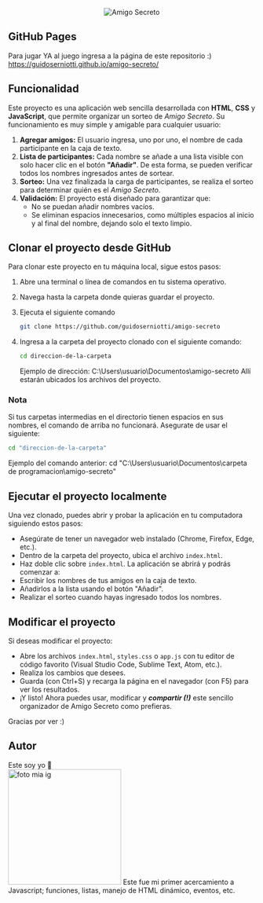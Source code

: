<p align="center">
  <img src="https://github.com/user-attachments/assets/83731ecc-03a9-422d-81a4-e1f7c8899e85" alt="Amigo Secreto">
</p>

## GitHub Pages
Para jugar YA al juego ingresa a la página de este repositorio :)
https://guidoserniotti.github.io/amigo-secreto/

## Funcionalidad

Este proyecto es una aplicación web sencilla desarrollada con **HTML**, **CSS** y **JavaScript**, que permite organizar un sorteo de *Amigo Secreto*. Su funcionamiento es muy simple y amigable para cualquier usuario:

1. **Agregar amigos:** El usuario ingresa, uno por uno, el nombre de cada participante en la caja de texto.
2. **Lista de participantes:** Cada nombre se añade a una lista visible con solo hacer clic en el botón **"Añadir"**. De esta forma, se pueden verificar todos los nombres ingresados antes de sortear.
3. **Sorteo:** Una vez finalizada la carga de participantes, se realiza el sorteo para determinar quién es el *Amigo Secreto*.
4. **Validación:** El proyecto está diseñado para garantizar que:
   - No se puedan añadir nombres vacíos.
   - Se eliminan espacios innecesarios, como múltiples espacios al inicio y al final del nombre, dejando solo el texto limpio.

## Clonar el proyecto desde GitHub

Para clonar este proyecto en tu máquina local, sigue estos pasos:

1. Abre una terminal o línea de comandos en tu sistema operativo.
2. Navega hasta la carpeta donde quieras guardar el proyecto.
3. Ejecuta el siguiente comando

   ```bash
   git clone https://github.com/guidoserniotti/amigo-secreto
4. Ingresa a la carpeta del proyecto clonado con el siguiente comando:
   ```bash
   cd direccion-de-la-carpeta
   ```
   Ejemplo de dirección: C:\Users\usuario\Documentos\amigo-secreto
   Allí estarán ubicados los archivos del proyecto.

### Nota
Si tus carpetas intermedias en el directorio tienen espacios en sus nombres, el comando de arriba no funcionará. Asegurate de usar el siguiente:
  ```bash
  cd "direccion-de-la-carpeta"
  ```
   Ejemplo del comando anterior: cd "C:\Users\usuario\Documentos\carpeta de programacion\amigo-secreto"
## Ejecutar el proyecto localmente 
Una vez clonado, puedes abrir y probar la aplicación en tu computadora siguiendo estos pasos:
  - Asegúrate de tener un navegador web instalado (Chrome, Firefox, Edge, etc.).
  - Dentro de la carpeta del proyecto, ubica el archivo ```index.html```.
  - Haz doble clic sobre ```index.html```.
La aplicación se abrirá y podrás comenzar a:
  - Escribir los nombres de tus amigos en la caja de texto.
  - Añadirlos a la lista usando el botón "Añadir".
  - Realizar el sorteo cuando hayas ingresado todos los nombres.

## Modificar el proyecto
Si deseas modificar el proyecto:
  - Abre los archivos ```index.html```, ```styles.css``` o ```app.js``` con tu editor de código favorito (Visual Studio Code, Sublime Text, Atom, etc.).
  - Realiza los cambios que desees.
  - Guarda (con Ctrl+S) y recarga la página en el navegador (con F5) para ver los resultados.
  - ¡Y listo! Ahora puedes usar, modificar y ***compartir (!)*** este sencillo organizador de Amigo Secreto como prefieras.

Gracias por ver :)

## Autor
Este soy yo 🌴
<BR>
<img width="230" height="235" alt="foto mia ig" src="https://github.com/user-attachments/assets/230a4501-c2fc-40f4-9f66-9c4dedc1b847" />
Este fue mi primer acercamiento a Javascript; funciones, listas, manejo de HTML dinámico, eventos, etc.
